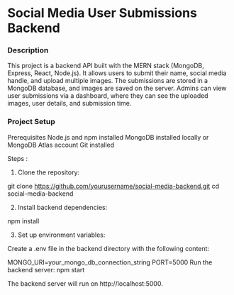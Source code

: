 # Social Media User Submissions Backend

### Description
This project is a backend API built with the MERN stack (MongoDB, Express, React, Node.js). It allows users to submit their name, social media handle, and upload multiple images. The submissions are stored in a MongoDB database, and images are saved on the server. Admins can view user submissions via a dashboard, where they can see the uploaded images, user details, and submission time.

### Project Setup
Prerequisites
Node.js and npm installed
MongoDB installed locally or MongoDB Atlas account
Git installed

Steps :

1. Clone the repository:

git clone https://github.com/yourusername/social-media-backend.git
cd social-media-backend

2. Install backend dependencies:

npm install

3. Set up environment variables:

Create a .env file in the backend directory with the following content:

MONGO_URI=your_mongo_db_connection_string
PORT=5000
Run the backend server:
npm start

The backend server will run on http://localhost:5000.